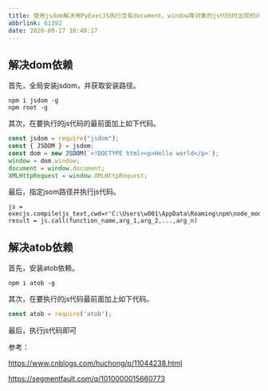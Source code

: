 ```yaml
---
title: 使用jsdom解决用PyExecJS执行含有document、window等对象的js代码时出现的问题
abbrlink: 61392
date: 2020-09-17 10:40:17
---
```


## 解决dom依赖

首先，全局安装jsdom，并获取安装路径。

```
npm i jsdom -g
npm root -g
```

其次，在要执行的js代码的最前面加上如下代码。

```js
const jsdom = require("jsdom");
const { JSDOM } = jsdom;
const dom = new JSDOM(`<!DOCTYPE html><p>Hello world</p>`);
window = dom.window;
document = window.document;
XMLHttpRequest = window.XMLHttpRequest;
```

最后，指定jsom路径并执行js代码。

```
js = execjs.compile(js_text,cwd=r'C:\Users\w001\AppData\Roaming\npm\node_modules')
result = js.call(function_name,arg_1,arg_2,...,arg_n)
```

##  解决atob依赖

首先，安装atob依赖。

```
npm i atob -g
```

其次，在要执行的js代码最前面加上如下代码。

```js
const atob = require('atob');
```

最后，执行js代码即可

参考：

https://www.cnblogs.com/huchong/p/11044238.html

https://segmentfault.com/q/1010000015660773